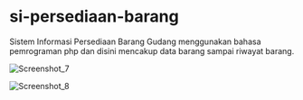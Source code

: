 # si-persediaan-barang
Sistem Informasi Persediaan Barang Gudang menggunakan bahasa pemrograman php dan disini mencakup data barang sampai riwayat barang.

![Screenshot_7](https://github.com/adrianhadinata/php-persediaanbarang/assets/113864901/3f61c7ec-96f2-4c72-94f4-6147689c407b)

![Screenshot_8](https://github.com/adrianhadinata/php-persediaanbarang/assets/113864901/536710ef-e038-4168-8b3d-8bbbb33df6e9)
